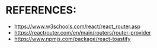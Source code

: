 # REFERENCES:
- https://www.w3schools.com/react/react_router.asp
- https://reactrouter.com/en/main/routers/router-provider
- https://www.npmjs.com/package/react-toastify